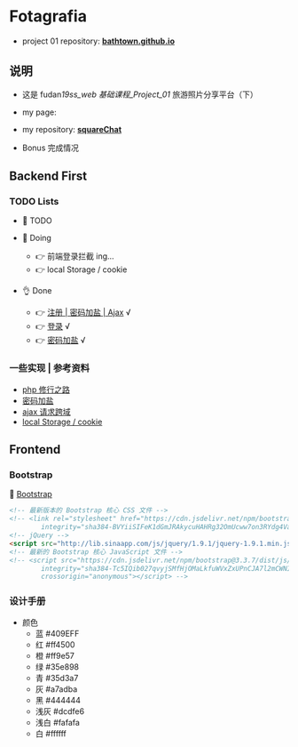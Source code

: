 # Fotagrafia

- project 01 repository: **[bathtown.github.io](https://github.com/bathtown/bathtown.github.io)**

## 说明

- 这是 fudan*19ss_web 基础课程\_Project_01* 旅游照片分享平台（下）

- my page:

- my repository: **[squareChat](https://github.com/bathtown/squareChat)**

- Bonus 完成情况

## Backend First

### TODO Lists

- 🥱 TODO

- 👋 Doing
  - 👉 前端登录拦截 ing...
  - 👉 local Storage / cookie
- 👌 Done

  - 👉 [注册 | 密码加盐 | Ajax](backend/register.php) √
  - 👉 [登录](backend/login.php) √
  - 👉 [密码加盐](backend/register.php) √

### 一些实现 | 参考资料

- [php 修行之路](https://github.com/threadshare/php)
- [密码加盐](https://www.cnblogs.com/makai/p/11130703.html)
- [ajax 请求跨域](https://segmentfault.com/a/1190000012469713)
- [local Storage / cookie](https://blog.csdn.net/zhangjin9546/article/details/93629882)

## Frontend

### Bootstrap

🤙 [Bootstrap](https://v3.bootcss.com/)

```html
<!-- 最新版本的 Bootstrap 核心 CSS 文件 -->
<!-- <link rel="stylesheet" href="https://cdn.jsdelivr.net/npm/bootstrap@3.3.7/dist/css/bootstrap.min.css"
        integrity="sha384-BVYiiSIFeK1dGmJRAkycuHAHRg32OmUcww7on3RYdg4Va+PmSTsz/K68vbdEjh4u" crossorigin="anonymous"> -->
<!-- jQuery -->
<script src="http://lib.sinaapp.com/js/jquery/1.9.1/jquery-1.9.1.min.js"></script>
<!-- 最新的 Bootstrap 核心 JavaScript 文件 -->
<!-- <script src="https://cdn.jsdelivr.net/npm/bootstrap@3.3.7/dist/js/bootstrap.min.js" 
        integrity="sha384-Tc5IQib027qvyjSMfHjOMaLkfuWVxZxUPnCJA7l2mCWNIpG9mGCD8wGNIcPD7Txa"
        crossorigin="anonymous"></script> -->
```

### 设计手册

- 颜色
  - 蓝 #409EFF
  - 红 #ff4500
  - 橙 #ff9e57
  - 绿 #35e898
  - 青 #35d3a7
  - 灰 #a7adba
  - 黑 #444444
  - 浅灰 #dcdfe6
  - 浅白 #fafafa
  - 白 #ffffff
